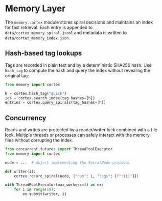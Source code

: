 # Memory Layer

The `memory.cortex` module stores spiral decisions and maintains an index for
fast retrieval. Each entry is appended to `data/cortex_memory_spiral.jsonl` and
metadata is written to `data/cortex_memory_index.json`.

## Hash-based tag lookups

Tags are recorded in plain text and by a deterministic SHA256 hash. Use
`hash_tag` to compute the hash and query the index without revealing the
original tag:

```python
from memory import cortex

h = cortex.hash_tag("quick")
ids = cortex.search_index(tag_hashes=[h])
entries = cortex.query_spirals(tag_hashes=[h])
```

## Concurrency

Reads and writes are protected by a reader/writer lock combined with a file
lock. Multiple threads or processes can safely interact with the memory files
without corrupting the index.

```python
from concurrent.futures import ThreadPoolExecutor
from memory import cortex

node = ...  # object implementing the SpiralNode protocol

def writer(i):
    cortex.record_spiral(node, {"num": i, "tags": [f"t{i}"]})

with ThreadPoolExecutor(max_workers=4) as ex:
    for i in range(10):
        ex.submit(writer, i)
```
